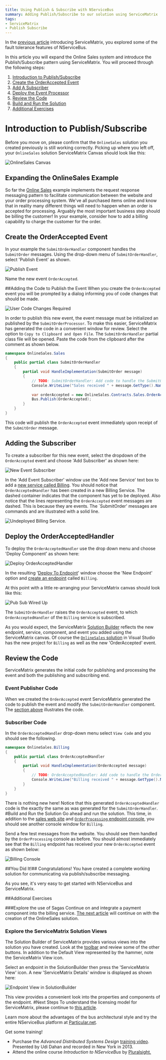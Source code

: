 ```yaml
---
title: Using Publish & Subscribe with NServiceBus
summary: Adding Publish/Subscribe to our solution using ServiceMatrix
tags:
- ServiceMatrix
- Publish Subscribe
---
```


In the [previous article](getting-started-with-nservicebus-using-servicematrix-2.0-fault-tolerance.md "ServiceMatrix Fault Tolerance") introducing ServiceMatrix, you explored some of the fault tolerance features of NServiceBus. 

In this article you will expand the Online Sales system and introduce the Publish/Subscribe pattern using ServiceMatrix.  You will proceed through the following steps:

1. [Introduction to Publish/Subscribe](#introduction-to-publish-subscribe)
2. [Create the OrderAccepted Event](#create-the-orderaccepted-event)
3. [Add A Subscriber](#adding-the-subscriber)
4. [Deploy the Event Processor](#deploy-the-orderacceptedprocessor)
5. [Review the Code](#review-the-code)
6. [Build and Run the Solution](#build-and-run-the-solution)
7. [Additional Exercises](#additional-exercises)

# Introduction to Publish/Subscribe
Before you move on, please confirm that the `OnlineSales` solution you created previously is still working correctly.  Picking up where you left off, your `OnlineSales` solution ServiceMatrix Canvas should look like this:

![OnlineSales Canvas](images/servicematrix-canvaswiredup.png)

## Expanding the OnlineSales Example
So far the [Online Sales](getting-started-with-servicematrix.md "Getting Started with ServiceMatrix") example implements the request response messaging pattern to facilitate communication between the website and your order processing system. We've all purchased items online and know that in reality many different things will need to happen when an order is accepted for processing. Arguably the most important business step should be billing the customer! In your example, consider how to add a billing capability to charge the customer for the order.
## Create the OrderAccepted Event
In your example the `SubmitOrderHandler` component handles the `SubmitOrder` messages.  Using the drop-down menu of `SubmitOrderHandler`, select 'Publish Event' as shown.

![Publish Event](images/servicematrix-publishevent.png)

Name the new event `OrderAccepted`.

##Adding the Code to Publish the Event
When you create the `OrderAccepted` event you will be prompted by a dialog informing you of code changes that should be made.

![User Code Changes Required](/images/servicematrix-orderaccepted-usercodechanges.png)

In order to publish this new event, the event message must be initialized an published by the `SubmitOrderProcessor`.  To make this easier, ServiceMatrix has generated the code in a convenient window for review.   Select the option to `Copy to Clipboard and Open File`.   The `SubmitOrderHandler` partial class file will be opened.  Paste the code from the clipboard after the comment as shown below. 

```C#
namespace OnlineSales.Sales
{
    public partial class SubmitOrderHandler
    {
        partial void HandleImplementation(SubmitOrder message)
        {
            // TODO: SubmitOrderHandler: Add code to handle the SubmitOrder message.
            Console.WriteLine("Sales received " + message.GetType().Name);
            
            var orderAccepted = new OnlineSales.Contracts.Sales.OrderAccepted();
            Bus.Publish(OrderAccepted);
        }
    }
}

```
This code will publish the `OrderAccepted` event immediately upon receipt of the `SubmitOrder` message.

## Adding the Subscriber
To create a subscriber for this new event, select the dropdown of the `OrderAccepted` event and choose 'Add Subscriber' as shown here:

![New Event Subscriber](images/servicematrix-orderacceptedevent.png)

In the 'Add Event Subscriber' window use the 'Add new Service' text box to add a [new service called Billing](images/servicematrix-addeventsubscriber.png "New Billing Service").  You should notice that `OrderAcceptedHandler` has been created in a new Billing Service. The dashed container indicates that the component has yet to be deployed. Also notice that the lines representing the `OrderAccepted` event messages are dashed.  This is because they are events. The `SubmitOrder' messages are commands and are illustrated with a solid line. 

![Undeployed Billing Service](images/servicematrix-undeployedbilling.png). 

## Deploy the OrderAcceptedHandler
To deploy the `OrderAcceptedHandler` use the drop down menu and choose 'Deploy Component' as shown here:

![Deploy OrderAcceptedHandler](images/servicematrix-orderaccepted-deploy.png)

In the resulting '[Deploy To Endpoint](images/servicematrix-deploytonewendpoint.png "Deploy to Endpoint")' window choose the 'New Endpoint' option and [create an endpoint](images/servicematrix-newbillingendpoint.png "Add Billing Endpoint") called `Billing`.

At this point with a little re-arranging your ServiceMatrix canvas should look like this:

![Pub Sub Wired Up](images/servicematrix-pubsubcanvaswired.png)

The `SubmitOrderHandler` raises the `OrderAccepted` event, to which `OrderAcceptedHandler` of the `Billing` service is subscribed.

As you would expect, the ServiceMatrix [Solution Builder](images/servicematrix-pubsubsolutionbuilder.png "SolutionBuilder") reflects the new endpoint, service, component, and event you added using the ServiceMatrix canvas.  Of course the [`OnlineSales` solution](images/servicematrix-pubsubsolution.png "Visual Studio Solution") in Visual Studio has the new project for `Billing` as well as the new 'OrderAccepted' event. 
## Review the Code
ServiceMatrix generates the initial code for publishing and processing the event and both the publishing and subscribing end. 
### Event Publisher Code 
When we created the `OrderAccepted` event ServiceMatrix generated the code to publish the event and modify the `SubmitOrderHandler` component.  The [section above](#adding-the-code-to-publish-the-event "Event Publishing Code") illustrates the code. 

### Subscriber Code
In the `OrderAcceptedHandler` drop-down menu select `View Code` and you should see the following. 

```C#
namespace OnlineSales.Billing
{
    public partial class OrderAcceptedHandler
    {
        partial void HandleImplementation(OrderAccepted message)
        {
            // TODO: OrderAcceptedHandler: Add code to handle the OrderAccepted message.
            Console.WriteLine("Billing received " + message.GetType().Name);
        }
    }
}

```
There is nothing new here!  Notice that this generated `OrderAcceptedHandler` code is the exactly the same as was generated for the  `SubmitOrderHandler`.
#Build and Run the Solution
Go ahead and run the solution. This time, in addition to the [sales web site](images/servicematrix-demowebsite.png "Demo Website") and [`OrderProcessing` endpoint console](images/servicematrix-reqresp-orderprocessor.png "Order Processing"), you should see another console window for `Billing`.

Send a few test messages from the website.  You should see them handled by the `OrderProcessing` console as before.  You should almost immediately see that the `Billing` endpoint has received your new `OrderAccepted` event as shown below:

![Billing Console](images/servicematrix-billingconsole.png)  
 
##You Did It!##
Congratulations! You have created a complete working solution for communicating via publish/subscribe messaging.  

As you see, it's very easy to get started with NServiceBus and ServiceMatrix.  


##Additional Exercises

###Explore the use of Sagas
Continue on and integrate a payment component into the billing service.  [The next article](getting-started-sagasfullduplex-2.0.md "Sagas in ServiceMatrix Request Response") will continue on with the creation of the OnlineSales solution. 

### Explore the ServiceMatrix Solution Views
The Solution Builder of ServiceMatrix provides various views into the solution you have created. Look at the [toolbar](images/servicematrix-solutionbuilder-final.png "Solution Builder Toolbar") and review some of the other buttons. In addition to the Default View represented by the hammer, note the ServiceMatrix View icon. 

Select an endpoint in the SolutionBuilder then press the 'ServiceMatrix View' icon. A new 'ServiceMatrix Details' window is displayed as shown here:

![Endpoint View in SolutionBuilder](images/servicematrix-endpointsview.png)

This view provides a convenient look into the properties and components of the endpoint. 
#Next Steps
To understand the licensing model for ServiceMatrix, please continue to [this article](licensing-servicematrix-v2.0.md "Licensing ServiceMatrix 2.0"). 

Learn more about the advantages of the bus architectural style and try the entire NServiceBus platform at [Particular.net](http://docs.particular.net "Particular Docs"). 
 
Get some training!
- Purchase the *Advanced Distributed Systems Design* [training video](http://particular.net/adsd "ADSD Training Video"). Presented by Udi Dahan and recorded in New York in 2013. 
- Attend the online course *Introduction to NServiceBus* by [Pluralsight.](http://pluralsight.com/training/Courses/TableOfContents/nservicebus "Pluralsight")

